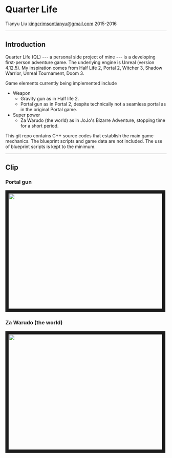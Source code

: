 # Quarter Life

Tianyu Liu
kingcrimsontianyu@gmail.com
2015-2016

------

## Introduction

Quarter Life (QL) --- a personal side project of mine --- is a developing first-person adventure game. The underlying engine is Unreal (version 4.12.5). My inspiration comes from Half Life 2, Portal 2, Witcher 3, Shadow Warrior, Unreal Tournament, Doom 3.

Game elements currently being implemented include
+ Weapon
    + Gravity gun as in Half life 2.
    + Portal gun as in Portal 2, despite technically not a seamless portal as in the original Portal game.
+ Super power
    + Za Warudo (the world) as in JoJo's Bizarre Adventure, stopping time for a short period.

This git repo contains C++ source codes that establish the main game mechanics. The blueprint scripts and game data are not included. The use of blueprint scripts is kept to the minimum.

------

## Clip

### Portal gun
<a href="https://youtu.be/X8Xr5iMmvNs" target="_blank"><img src="http://i3.ytimg.com/vi/X8Xr5iMmvNs/hqdefault.jpg" width="480" height="360" border="10" /></a>

### Za Warudo (the world)
<a href="https://youtu.be/YGOb09HCl7g" target="_blank"><img src="http://i3.ytimg.com/vi/YGOb09HCl7g/hqdefault.jpg" width="480" height="360" border="10" /></a>
